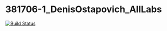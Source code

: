 # 381706-1_DenisOstapovich_AllLabs
[![Build Status](https://travis-ci.com/vofks/381706-1_DenisOstapovich_AllLabs.svg?token=KWhiZy8xwBuVJ3LjhQqc&branch=master)](https://travis-ci.com/vofks/381706-1_DenisOstapovich_AllLabs)
